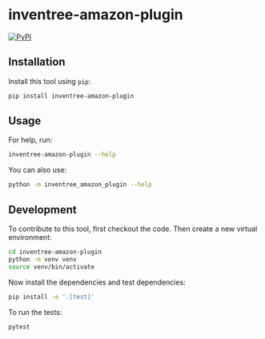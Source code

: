 # inventree-amazon-plugin

[![PyPI](https://img.shields.io/pypi/v/inventree-amazon-plugin.svg)](https://pypi.org/project/inventree-amazon-plugin/)



## Installation

Install this tool using `pip`:
```bash
pip install inventree-amazon-plugin
```
## Usage

For help, run:
```bash
inventree-amazon-plugin --help
```
You can also use:
```bash
python -m inventree_amazon_plugin --help
```
## Development

To contribute to this tool, first checkout the code. Then create a new virtual environment:
```bash
cd inventree-amazon-plugin
python -m venv venv
source venv/bin/activate
```
Now install the dependencies and test dependencies:
```bash
pip install -e '.[test]'
```
To run the tests:
```bash
pytest
```
